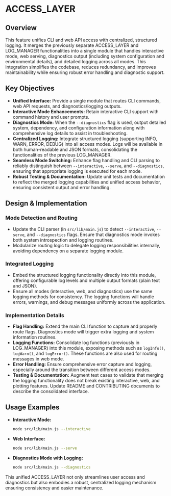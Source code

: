 # ACCESS_LAYER

## Overview
This feature unifies CLI and web API access with centralized, structured logging. It merges the previously separate ACCESS_LAYER and LOG_MANAGER functionalities into a single module that handles interactive mode, web serving, diagnostics output (including system configuration and environmental details), and detailed logging across all modes. This integration simplifies the codebase, reduces redundancy, and improves maintainability while ensuring robust error handling and diagnostic support.

## Key Objectives
- **Unified Interface:** Provide a single module that routes CLI commands, web API requests, and diagnostics/logging outputs.
- **Interactive Mode Enhancements:** Retain interactive CLI support with command history and user prompts.
- **Diagnostics Mode:** When the `--diagnostics` flag is used, output detailed system, dependency, and configuration information along with comprehensive log details to assist in troubleshooting.
- **Centralized Logging:** Integrate structured logging (supporting INFO, WARN, ERROR, DEBUG) into all access modes. Logs will be available in both human-readable and JSON formats, consolidating the functionalities of the previous LOG_MANAGER.
- **Seamless Mode Switching:** Enhance flag handling and CLI parsing to reliably distinguish between `--interactive`, `--serve`, and `--diagnostics`, ensuring that appropriate logging is executed for each mode.
- **Robust Testing & Documentation:** Update unit tests and documentation to reflect the merged logging capabilities and unified access behavior, ensuring consistent output and error handling.

## Design & Implementation
### Mode Detection and Routing
- Update the CLI parser (in `src/lib/main.js`) to detect `--interactive`, `--serve`, and `--diagnostics` flags. Ensure that diagnostics mode invokes both system introspection and logging routines.
- Modularize routing logic to delegate logging responsibilities internally, avoiding dependency on a separate logging module.

### Integrated Logging
- Embed the structured logging functionality directly into this module, offering configurable log levels and multiple output formats (plain text and JSON).
- Ensure all modes (interactive, web, and diagnostics) use the same logging methods for consistency. The logging functions will handle errors, warnings, and debug messages uniformly across the application.

### Implementation Details
- **Flag Handling:** Extend the main CLI function to capture and properly route flags. Diagnostics mode will trigger extra logging and system information routines.
- **Logging Functions:** Consolidate log functions (previously in LOG_MANAGER) into this module, exposing methods such as `logInfo()`, `logWarn()`, and `logError()`. These functions are also used for routing messages in web mode.
- **Error Handling:** Ensure comprehensive error capture and logging, especially around the transition between different access modes.
- **Testing & Documentation:** Augment test cases to validate that merging the logging functionality does not break existing interactive, web, and plotting features. Update README and CONTRIBUTING documents to describe the consolidated interface.

## Usage Examples
- **Interactive Mode:**
  ```bash
  node src/lib/main.js --interactive
  ```
- **Web Interface:**
  ```bash
  node src/lib/main.js --serve
  ```
- **Diagnostics Mode with Logging:**
  ```bash
  node src/lib/main.js --diagnostics
  ```

This unified ACCESS_LAYER not only streamlines user access and diagnostics but also embodies a robust, centralized logging mechanism ensuring consistency and easier maintenance.